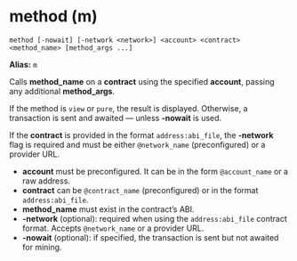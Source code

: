 # **method (m)**

`method [-nowait] [-network <network>] <account> <contract> <method_name> [method_args ...]`

**Alias:** `m`

Calls **method_name** on a **contract** using the specified **account**, passing any additional **method_args**.

If the method is `view` or `pure`, the result is displayed. Otherwise, a transaction is sent and awaited — unless **-nowait** is used.

If the **contract** is provided in the format `address:abi_file`, the **-network** flag is required and must be either `@network_name` (preconfigured) or a provider URL.

- **account** must be preconfigured. It can be in the form `@account_name` or a raw address.
- **contract** can be `@contract_name` (preconfigured) or in the format `address:abi_file`.
- **method_name** must exist in the contract’s ABI.
- **-network** (optional): required when using the `address:abi_file` contract format. Accepts `@network_name` or a provider URL.
- **-nowait** (optional): if specified, the transaction is sent but not awaited for mining.
